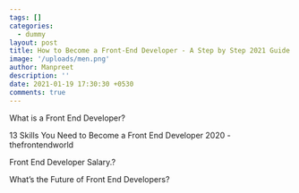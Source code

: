 ```yaml
---
tags: []
categories:
  - dummy
layout: post
title: How to Become a Front-End Developer - A Step by Step 2021 Guide
image: '/uploads/men.png'
author: Manpreet
description: ''
date: 2021-01-19 17:30:30 +0530
comments: true
---
```


What is a Front End Developer?

13 Skills You Need to Become a Front End Developer 2020 - thefrontendworld

Front End Developer Salary.?

What’s the Future of Front End Developers?

